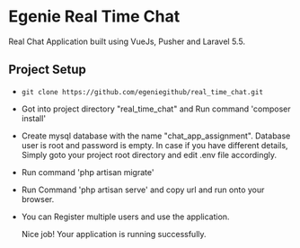 # Egenie Real Time Chat
Real Chat Application built using VueJs, Pusher and Laravel 5.5.

## Project Setup
-  `git clone https://github.com/egeniegithub/real_time_chat.git`
-  Got into project directory "real_time_chat" and Run command 'composer install'
-  Create mysql database with the name "chat_app_assignment". Database user is root and password is empty. In case if you have different details, Simply goto your project root directory and edit .env file accordingly. 
-  Run command 'php artisan migrate'
-  Run Command 'php artisan serve' and copy url and run onto your browser.
- You can Register multiple users and use the application.

  Nice job! Your application is running successfully.
